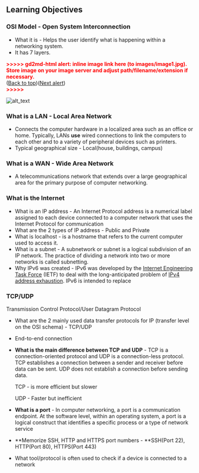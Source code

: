 ## Learning Objectives


### OSI Model - Open System Interconnection



*   What it is - Helps the user identify what is happening within a networking system.
*   It has 7 layers.



<p id="gdcalert1" ><span style="color: red; font-weight: bold">>>>>>  gd2md-html alert: inline image link here (to images/image1.jpg). Store image on your image server and adjust path/filename/extension if necessary. </span><br>(<a href="#">Back to top</a>)(<a href="#gdcalert2">Next alert</a>)<br><span style="color: red; font-weight: bold">>>>>> </span></p>


![alt_text](https://ibb.co/gTSG5HX)



### What is a LAN - Local Area Network



*   Connects the computer hardware in a localized area such as an office or home. Typically, LANs **use** wired connections to link the computers to each other and to a variety of peripheral devices such as printers.
*   Typical geographical size - Local(house, buildings, campus)


### What is a WAN - Wide Area Network



*   A telecommunications network that extends over a large geographical area for the primary purpose of computer networking.


### What is the Internet



*   What is an IP address - An Internet Protocol address is a numerical label assigned to each device connected to a computer network that uses the Internet Protocol for communication
*   What are the 2 types of IP address - Public and Private
*   What is localhost - is a hostname that refers to the current computer used to access it.
*   What is a subnet - A subnetwork or subnet is a logical subdivision of an IP network. The practice of dividing a network into two or more networks is called subnetting.
*   Why IPv6 was created - IPv6 was developed by the [Internet Engineering Task Force](https://en.wikipedia.org/wiki/Internet_Engineering_Task_Force) (IETF) to deal with the long-anticipated problem of [IPv4 address exhaustion](https://en.wikipedia.org/wiki/IPv4_address_exhaustion). IPv6 is intended to replace


### TCP/UDP

Transmission Control Protocol/User Datagram Protocol



*   What are the 2 mainly used data transfer protocols for IP (transfer level on the OSI schema) - TCP/UDP
*   End-to-end connection
*   **What is the main difference between TCP and UDP** - TCP is a connection-oriented protocol and UDP is a connection-less protocol. TCP establishes a connection between a sender and receiver before data can be sent. UDP does not establish a connection before sending data.

    TCP - is more efficient but slower


    UDP - Faster but inefficient

*   **What is a port** - In computer networking, a port is a communication endpoint. At the software level, within an operating system, a port is a logical construct that identifies a specific process or a type of network service
*   **Memorize SSH, HTTP and HTTPS port numbers - **SSH(Port 22), HTTP(Port 80), HTTPS(Port 443)
*   What tool/protocol is often used to check if a device is connected to a network